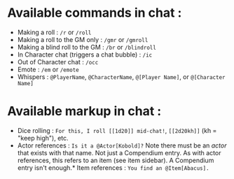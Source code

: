 ---
---
# Available commands in chat : 
* Making a roll : `/r` or `/roll`
* Making a roll to the GM only : `/gmr` or `/gmroll`
* Making a blind roll to the GM : `/br` or `/blindroll`
* In Character chat (triggers a chat bubble) : `/ic`
* Out of Character chat : `/occ`
* Emote : `/em` or `/emote`
* Whispers : `@PlayerName`, `@CharacterName`, `@[Player Name]`, or `@[Character Name]`

# Available markup in chat :
* Dice rolling : `For this, I roll [[1d20]] mid-chat!`, `[[2d20kh]]` (kh = "keep high"), etc.
* Actor references : `Is it a @Actor[Kobold]?`
  Note there must be an _actor_ that exists with that name.  Not just a Compendium entry.
  As with actor references, this refers to an item (see item sidebar).  A Compendium entry isn't enough.* Item references : `You find an @Item[Abacus].`
